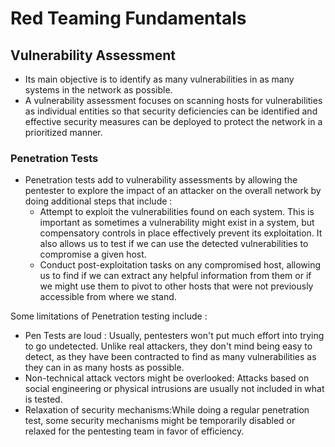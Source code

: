 # Red Teaming Fundamentals

## Vulnerability Assessment

- Its main objective is to identify as many vulnerabilities in as many systems in the network as possible.
- A vulnerability assessment focuses on scanning hosts for vulnerabilities as individual entities so that security deficiencies can be identified and effective security measures can be deployed to protect the network in a prioritized manner.

### Penetration Tests

-  Penetration tests add to vulnerability assessments by allowing the pentester to explore the impact of an attacker on the overall network by doing additional steps that include :
    - Attempt to exploit the vulnerabilities found on each system. This is important as sometimes a vulnerability might exist in a system, but compensatory controls in place effectively prevent its exploitation. It also allows us to test if we can use the detected vulnerabilities to compromise a given host.
    - Conduct post-exploitation tasks on any compromised host, allowing us to find if we can extract any helpful information from them or if we might use them to pivot to other hosts that were not previously accessible from where we stand.

Some limitations of Penetration testing include : 
- Pen Tests are loud :  Usually, pentesters won't put much effort into trying to go undetected. Unlike real attackers, they don't mind being easy to detect, as they have been contracted to find as many vulnerabilities as they can in as many hosts as possible.
- Non-technical attack vectors might be overlooked: Attacks based on social engineering or physical intrusions are usually not included in what is tested.
- Relaxation of security mechanisms:While doing a regular penetration test, some security mechanisms might be temporarily disabled or relaxed for the pentesting team in favor of efficiency.